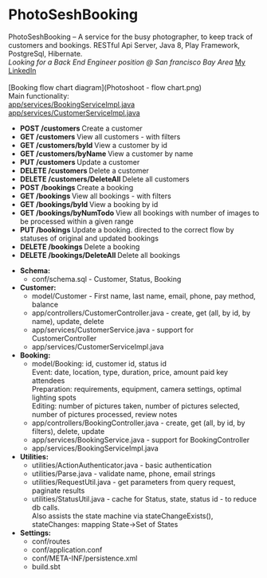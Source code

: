 # PhotoSeshBooking
PhotoSeshBooking – A service for the busy photographer, to keep track of customers and bookings. 
RESTful Api Server, Java 8, Play Framework, PostgreSql, Hibernate.
<br>
<i>Looking for a Back End Engineer position @ San francisco Bay Area</i>
[My LinkedIn](https://www.linkedin.com/in/yaelwb)
<br>
<br>
[Booking flow chart diagram](Photoshoot - flow chart.png)
<br>
Main functionality:
<br>
[app/services/BookingServiceImpl.java](app/services/BookingServiceImpl.java)
<br>
[app/services/CustomerServiceImpl.java](app/services/CustomerServiceImpl.java)
<br>
<ul>
     <li><b>POST    /customers </b>Create a customer</li>
     <li><b>GET     /customers </b>View all customers - with filters</li>
     <li><b>GET     /customers/byId </b>View a customer by id</li>
     <li><b>GET     /customers/byName </b>View a customer by name</li>
     <li><b>PUT     /customers </b>Update a customer</li>
     <li><b>DELETE  /customers </b>Delete a customer</li>
     <li><b>DELETE  /customers/DeleteAll </b>Delete all customers</li>
     <li><b>POST    /bookings </b>Create a booking</li>
     <li><b>GET     /bookings </b>View all bookings - with filters</li>
     <li><b>GET     /bookings/byId </b>View a booking by id</li>
     <li><b>GET     /bookings/byNumTodo </b>View all bookings with number of images to be processed within a given range</li>
     <li><b>PUT     /bookings </b>Update a booking. directed to the correct flow by statuses of original and updated bookings</li>
     <li><b>DELETE  /bookings </b>Delete a booking</li>
     <li><b>DELETE  /bookings/DeleteAll </b>Delete all bookings</li>
</ul>
<ul>
     <li>
          <b>Schema: </b>
          <ul>
               <li>conf/schema.sql - Customer, Status, Booking</li>
          </ul>
     </li>
     <li>
          <b>Customer:</b>
          <ul>
               <li>model/Customer - First name, last name, email, phone, pay method, balance</li>
               <li>app/controllers/CustomerController.java - create, get (all, by id, by name), update, delete</li>
               <li>app/services/CustomerService.java - support for CustomerController</li>
               <li>app/services/CustomerServiceImpl.java</li>
          </ul>
     </li>
     <li>
          <b>Booking:</b>
          <ul>
               <li>model/Booking: id, customer id, status id <br>
                    Event: date, location, type, duration, price, amount paid key attendees <br>
                    Preparation: requirements, equipment, camera settings, optimal lighting spots <br>
                    Editing: number of pictures taken, number of pictures selected, number of pictures processed, review notes
               </li>
               <li>app/controllers/BookingController.java - create, get (all, by id, by filters), delete, update</li>
               <li>app/services/BookingService.java - support for BookingController</li>
               <li>app/services/BookingServiceImpl.java</li>
          </ul>
     </li>
     <li>
          <b>Utilities:</b>
          <ul>
               <li>utilities/ActionAuthenticator.java - basic authentication</li>
               <li>utilities/Parse.java - validate name, phone, email strings</li>
               <li>utilities/RequestUtil.java - get parameters from query request, paginate results</li>
               <li>utilities/StatusUtil.java - cache for Status, state, status id - to reduce db calls.
                    <br>Also assists the state machine via stateChangeExists(), stateChanges: mapping State->Set of States</li>
          </ul>
     </li>
     <li>
          <b>Settings:</b>
          <ul>
               <li>conf/routes</li>
               <li>conf/application.conf</li>
               <li>conf/META-INF/persistence.xml</li>
               <li>build.sbt</li>
          </ul>
     </li>
</ul>
